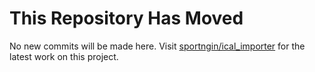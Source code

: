 # This Repository Has Moved

No new commits will be made here. Visit [sportngin/ical_importer](https://github.com/sportngin/ical_importer) for the latest work on this project.
